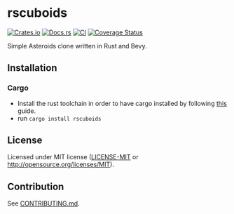 # rscuboids

[![Crates.io](https://img.shields.io/crates/v/rscuboids.svg)](https://crates.io/crates/rscuboids)
[![Docs.rs](https://docs.rs/rscuboids/badge.svg)](https://docs.rs/rscuboids)
[![CI](https://github.com/mateka/rscuboids/workflows/Continuous%20Integration/badge.svg)](https://github.com/mateka/rscuboids/actions)
[![Coverage Status](https://coveralls.io/repos/github/mateka/rscuboids/badge.svg?branch=master)](https://coveralls.io/github/mateka/rscuboids?branch=master)

Simple Asteroids clone written in Rust and Bevy.
## Installation

### Cargo

* Install the rust toolchain in order to have cargo installed by following
  [this](https://www.rust-lang.org/tools/install) guide.
* run `cargo install rscuboids`

## License

Licensed under MIT license ([LICENSE-MIT](LICENSE-MIT) or http://opensource.org/licenses/MIT).

## Contribution

See [CONTRIBUTING.md](CONTRIBUTING.md).
